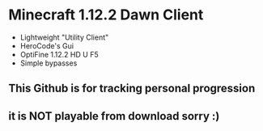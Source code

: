 # Minecraft 1.12.2 Dawn Client

* Lightweight "Utility Client"
* HeroCode's Gui
* OptiFine 1.12.2 HD U F5
* Simple bypasses

## This Github is for tracking personal progression
## it is NOT playable from download sorry :)
